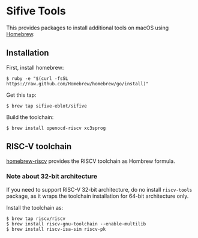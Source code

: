 # Sifive Tools

This provides packages to install additional tools on macOS using
[Homebrew](https://brew.sh).

## Installation

First, install homebrew:

    $ ruby -e "$(curl -fsSL https://raw.github.com/Homebrew/homebrew/go/install)"

Get this tap:

    $ brew tap sifive-eblot/sifive

Build the toolchain:

    $ brew install openocd-riscv xc3sprog

## RISC-V toolchain

[homebrew-riscv](https://github.com/riscv/homebrew-riscv) provides the RISCV
toolchain as Hombrew formula.

### Note about 32-bit architecture

If you need to support RISC-V 32-bit architecture, do no install `riscv-tools`
package, as it wraps the toolchain installation for 64-bit architecture only.

Install the toolchain as:

    $ brew tap riscv/riscv
    $ brew install riscv-gnu-toolchain --enable-multilib
    $ brew install riscv-isa-sim riscv-pk

